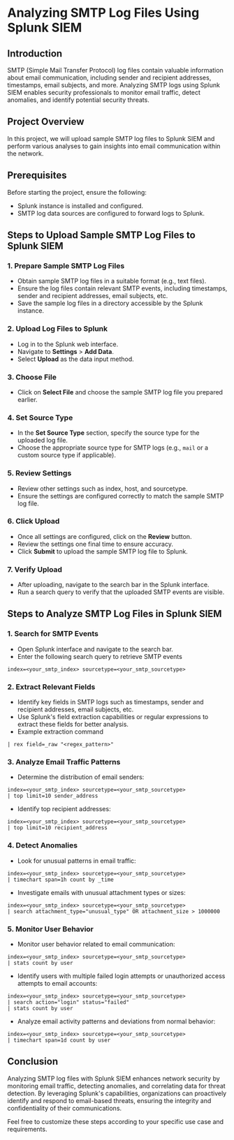 # Analyzing SMTP Log Files Using Splunk SIEM

## Introduction
SMTP (Simple Mail Transfer Protocol) log files contain valuable information about email communication, including sender and recipient addresses, timestamps, email subjects, and more. Analyzing SMTP logs using Splunk SIEM enables security professionals to monitor email traffic, detect anomalies, and identify potential security threats.

## Project Overview
In this project, we will upload sample SMTP log files to Splunk SIEM and perform various analyses to gain insights into email communication within the network.

## Prerequisites
Before starting the project, ensure the following:
- Splunk instance is installed and configured.
- SMTP log data sources are configured to forward logs to Splunk.

## Steps to Upload Sample SMTP Log Files to Splunk SIEM

### 1. Prepare Sample SMTP Log Files
- Obtain sample SMTP log files in a suitable format (e.g., text files).
- Ensure the log files contain relevant SMTP events, including timestamps, sender and recipient addresses, email subjects, etc.
- Save the sample log files in a directory accessible by the Splunk instance.

### 2. Upload Log Files to Splunk
- Log in to the Splunk web interface.
- Navigate to **Settings** > **Add Data**.
- Select **Upload** as the data input method.

### 3. Choose File
- Click on **Select File** and choose the sample SMTP log file you prepared earlier.

### 4. Set Source Type
- In the **Set Source Type** section, specify the source type for the uploaded log file.
- Choose the appropriate source type for SMTP logs (e.g., `mail` or a custom source type if applicable).

### 5. Review Settings
- Review other settings such as index, host, and sourcetype.
- Ensure the settings are configured correctly to match the sample SMTP log file.

### 6. Click Upload
- Once all settings are configured, click on the **Review** button.
- Review the settings one final time to ensure accuracy.
- Click **Submit** to upload the sample SMTP log file to Splunk.

### 7. Verify Upload
- After uploading, navigate to the search bar in the Splunk interface.
- Run a search query to verify that the uploaded SMTP events are visible.

## Steps to Analyze SMTP Log Files in Splunk SIEM


### 1. Search for SMTP Events
- Open Splunk interface and navigate to the search bar.
- Enter the following search query to retrieve SMTP events
```
index=<your_smtp_index> sourcetype=<your_smtp_sourcetype>
```

### 2. Extract Relevant Fields
- Identify key fields in SMTP logs such as timestamps, sender and recipient addresses, email subjects, etc.
- Use Splunk's field extraction capabilities or regular expressions to extract these fields for better analysis.
- Example extraction command
```
| rex field=_raw "<regex_pattern>"

```

### 3. Analyze Email Traffic Patterns
- Determine the distribution of email senders:
```
index=<your_smtp_index> sourcetype=<your_smtp_sourcetype>
| top limit=10 sender_address
```
- Identify top recipient addresses:
```
index=<your_smtp_index> sourcetype=<your_smtp_sourcetype>
| top limit=10 recipient_address
```

### 4. Detect Anomalies
- Look for unusual patterns in email traffic:
```
index=<your_smtp_index> sourcetype=<your_smtp_sourcetype>
| timechart span=1h count by _time
```

- Investigate emails with unusual attachment types or sizes:
```
index=<your_smtp_index> sourcetype=<your_smtp_sourcetype>
| search attachment_type="unusual_type" OR attachment_size > 1000000
```

### 5. Monitor User Behavior
- Monitor user behavior related to email communication:
```
index=<your_smtp_index> sourcetype=<your_smtp_sourcetype>
| stats count by user
```
- Identify users with multiple failed login attempts or unauthorized access attempts to email accounts:
```
index=<your_smtp_index> sourcetype=<your_smtp_sourcetype>
| search action="login" status="failed"
| stats count by user
```
- Analyze email activity patterns and deviations from normal behavior:
```
index=<your_smtp_index> sourcetype=<your_smtp_sourcetype>
| timechart span=1d count by user
```



## Conclusion
Analyzing SMTP log files with Splunk SIEM enhances network security by monitoring email traffic, detecting anomalies, and correlating data for threat detection. By leveraging Splunk's capabilities, organizations can proactively identify and respond to email-based threats, ensuring the integrity and confidentiality of their communications.

Feel free to customize these steps according to your specific use case and requirements. 

